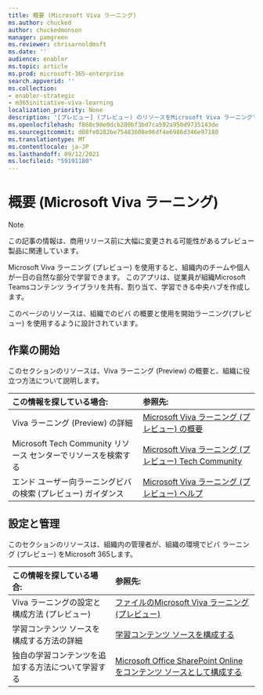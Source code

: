 ```yaml
---
title: 概要 (Microsoft Viva ラーニング)
ms.author: chucked
author: chuckedmonson
manager: pamgreen
ms.reviewer: chrisarnoldmsft
ms.date: ''
audience: enabler
ms.topic: article
ms.prod: microsoft-365-enterprise
search.appverid: ''
ms.collection:
- enabler-strategic
- m365initiative-viva-learning
localization_priority: None
description: '[プレビュー] (プレビュー) のリソースをMicrosoft Viva ラーニングする方法について学習します。'
ms.openlocfilehash: f868c90e0dcb280bf3bd7ca592a950d9735143de
ms.sourcegitcommit: d08fe0282be75483608e96df4e6986d346e97180
ms.translationtype: MT
ms.contentlocale: ja-JP
ms.lasthandoff: 09/12/2021
ms.locfileid: "59191180"
---
```

# <a name="introduction-to-microsoft-viva-learning-preview"></a>概要 (Microsoft Viva ラーニング)

> [!NOTE]
> この記事の情報は、商用リリース前に大幅に変更される可能性があるプレビュー製品に関連しています。 

Microsoft Viva ラーニング (プレビュー) を使用すると、組織内のチームや個人が一日の自然な部分で学習できます。 このアプリは、従業員が組織Microsoft Teamsコンテンツ ライブラリを共有、割り当て、学習できる中央ハブを作成します。

このページのリソースは、組織でのビバ の概要と使用を開始ラーニング(プレビュー) を使用するように設計されています。

## <a name="get-started"></a>作業の開始

このセクションのリソースは、Viva ラーニング (Preview) の概要と、組織に役立つ方法について説明します。

| この情報を探している場合: | 参照先: |
|:-----|:-----|
|Viva ラーニング (Preview) の詳細|[Microsoft Viva ラーニング (プレビュー) の概要](overview-viva-learning.md)|
|Microsoft Tech Community リソース センターでリソースを検索する|[Microsoft Viva ラーニング (プレビュー) Tech Community](https://resources.techcommunity.microsoft.com/viva-learning/)|
|エンド ユーザー向ラーニングビバ の検索 (プレビュー) ガイダンス|[Microsoft Viva ラーニング (プレビュー) ヘルプ](https://support.microsoft.com/office/learning-preview-app-01bfed12-c327-41e0-a68f-7fa527dcc98a)|

## <a name="set-up-and-administration"></a>設定と管理

このセクションのリソースは、組織内の管理者が、組織の環境でビバ ラーニング (プレビュー) をMicrosoft 365します。

| この情報を探している場合: | 参照先: |
|:-----|:-----|
|Viva ラーニングの設定と構成方法 (プレビュー)|[ファイルのMicrosoft Viva ラーニング (プレビュー)](set-up-teams-admin-center.md)|
|学習コンテンツ ソースを構成する方法の詳細|[学習コンテンツ ソースを構成する](content-sources-365-admin-center.md)|
|独自の学習コンテンツを追加する方法について学習する|[Microsoft Office SharePoint Online をコンテンツ ソースとして構成する](configure-sharepoint-content-source.md)|





